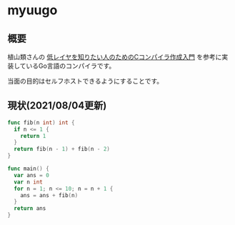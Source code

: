 # myuugo

## 概要
植山類さんの [低レイヤを知りたい人のためのCコンパイラ作成入門](https://www.sigbus.info/compilerbook) を参考に実装しているGo言語のコンパイラです。

当面の目的はセルフホストできるようにすることです。

## 現状(2021/08/04更新)
```go
func fib(n int) int {
  if n <= 1 {
    return 1
  }
  return fib(n - 1) + fib(n - 2)
}

func main() {
  var ans = 0
  var n int
  for n = 1; n <= 10; n = n + 1 {
    ans = ans + fib(n)
  }
  return ans
}
```
